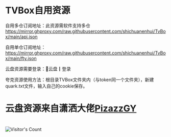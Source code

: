 # TVBox自用资源

自用多仓订阅地址：此资源需软件支持多仓
https://mirror.ghproxy.com/raw.githubusercontent.com/shichuanenhui/TvBox/main/api.json

自用单仓订阅地址：
https://mirror.ghproxy.com/raw.githubusercontent.com/shichuanenhui/TvBox/main/fty.json

云盘资源需要登录：🦚云盘┃登录

夸克资源使用方法：根目录TVBox文件夹内（与token同一个文件夹），新建quark.txt文件，输入自己的cookie保存。

# 云盘资源来自潇洒大佬[PizazzGY](https://github.com/PizazzGY/TVBox_warehouse)

#
![Visitor's Count](https://profile-counter.glitch.me/shichuanenhui_TvBox/count.svg)